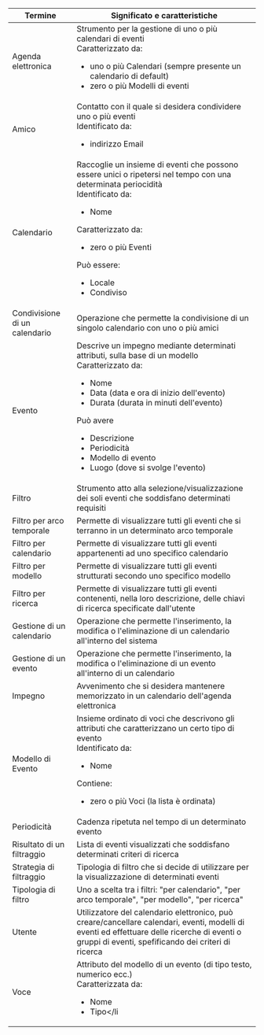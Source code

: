 Termine | Significato e caratteristiche
--- | ---
Agenda elettronica | Strumento per la gestione di uno o più calendari di eventi <br>Caratterizzato da:<ul><li>uno o più Calendari (sempre presente un calendario di default)</li><li>zero o più Modelli di eventi</li></ul>
Amico | Contatto con il quale si desidera condividere uno o più eventi<br> Identificato da:<ul><li>indirizzo Email</li></ul>
Calendario | Raccoglie un insieme di eventi che possono essere unici o ripetersi nel tempo con una determinata periocidità<br>Identificato da:<br><ul><li>Nome</li></ul>Caratterizzato da:<ul><li>zero o più Eventi</li></ul>Può essere:<ul><li>Locale</li><li>Condiviso</li></ul>
Condivisione di un calendario | Operazione che permette la condivisione di un singolo calendario con uno o più amici
Evento | Descrive un impegno mediante determinati attributi, sulla base di un modello<br>Caratterizzato da:<ul><li>Nome</li><li>Data (data e ora di inizio dell'evento)</li><li>Durata (durata in minuti dell'evento)</li></ul>Può avere<ul><li>Descrizione</li><li>Periodicità</li><li>Modello di evento</li><li>Luogo (dove si svolge l'evento)</li></ul>
Filtro | Strumento atto alla selezione/visualizzazione dei soli eventi che soddisfano determinati requisiti
Filtro per arco temporale | Permette di visualizzare tutti gli eventi che si terranno in un determinato arco temporale
Filtro per calendario | Permette di visualizzare tutti gli eventi appartenenti ad uno specifico calendario
Filtro per modello | Permette di visualizzare tutti gli eventi strutturati secondo uno specifico modello
Filtro per ricerca | Permette di visualizzare tutti gli eventi contenenti, nella loro descrizione, delle chiavi di ricerca specificate dall'utente
Gestione di un calendario | Operazione che permette l'inserimento, la modifica o l'eliminazione di un calendario all'interno del sistema
Gestione di un evento | Operazione che permette l'inserimento, la modifica o l'eliminazione di un evento all'interno di un calendario
Impegno | Avvenimento che si desidera mantenere memorizzato in un calendario dell'agenda elettronica
Modello di Evento | Insieme ordinato di voci che descrivono gli attributi che caratterizzano un certo tipo di evento<br>Identificato da:<ul><li>Nome</li></ul>Contiene:<ul><li>zero o più Voci (la lista è ordinata)</li></ul>
Periodicità | Cadenza ripetuta nel tempo di un determinato evento
Risultato di un filtraggio | Lista di eventi visualizzati che soddisfano determinati criteri di ricerca
Strategia di filtraggio | Tipologia di filtro che si decide di utilizzare per la visualizzazione di determinati eventi 
Tipologia di filtro | Uno a scelta tra i filtri: "per calendario", "per arco temporale", "per modello", "per ricerca"
Utente | Utilizzatore del calendario elettronico, può creare/cancellare calendari, eventi, modelli di eventi ed effettuare delle ricerche di eventi o gruppi di eventi, spefificando dei criteri di ricerca
Voce | Attributo del modello di un evento (di tipo testo, numerico ecc.)<br>Caratterizzata da:<ul><li>Nome</li><li>Tipo</li</ul>
